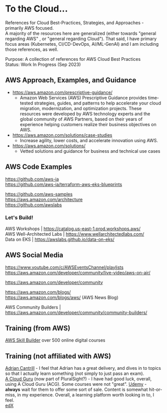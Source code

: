 # To the Cloud...

References for Cloud Best-Practices, Strategies, and Approaches - primarily AWS focused.  
A majority of the resources here are generalized (either towards "general regarding AWS" , or "general regarding Cloud").  That said, I have primary focus areas (Kubernetes, CI/CD-DevOps, AI/ML-GenAI) and I am including those references, as well.

Purpose:  A collection of references for AWS Cloud Best Practices  
Status:  Work In Progress (Sep 2023)

## AWS Approach, Examples, and Guidance

* https://aws.amazon.com/prescriptive-guidance/  
  * Amazon Web Services (AWS) Prescriptive Guidance provides time-tested strategies, guides, and patterns to help accelerate your cloud migration, modernization, and optimization projects. These resources were developed by AWS technology experts and the global community of AWS Partners, based on their years of experience helping customers realize their business objectives on AWS.
* https://aws.amazon.com/solutions/case-studies  
  * Increase agility, lower costs, and accelerate innovation using AWS.
* https://aws.amazon.com/solutions/  
  * Vetted solutions and guidance for business and technical use cases
  
## AWS Code Examples 
https://github.com/aws-ia  
https://github.com/aws-ia/terraform-aws-eks-blueprints  

https://github.com/aws-samples  
https://aws.amazon.com/architecture  
https://github.com/awslabs  

### Let's Build!
AWS Workshops | https://catalog.us-east-1.prod.workshops.aws/  
AWS Well-Architected Labs | https://www.wellarchitectedlabs.com/  
Data on EKS | https://awslabs.github.io/data-on-eks/    

## AWS Social Media
https://www.youtube.com/c/AWSEventsChannel/playlists  
https://aws.amazon.com/developer/community/live-video/aws-on-air/  

https://aws.amazon.com/developer/community  

https://aws.amazon.com/blogs/  
https://aws.amazon.com/blogs/aws/ (AWS News Blog)  

AWS Community Builders | https://aws.amazon.com/developer/community/community-builders/

## Training (from AWS)
[AWS Skill Builder](https://explore.skillbuilder.aws/learn) over 500 online digital courses 

## Training (not affiliated with AWS)
[Adrian Cantrill](https://learn.cantrill.io/) - I feel that Adrian has a great delivery, and dives in to topics so that I actually learn something (not simply to just pass an exam).  
[A Cloud Guru](https://learn.acloud.guru/home) (now part of PluralSight?) - I have had good luck, overall, using A Cloud Guru (ACG).  Some courses were not "great".
[Udemy](https://www.udemy.com/) - **always** wait for them to offer some sort of sale.  Content is somewhat hit-or-miss, in my experience.  Overall, a learning platform worth looking in to, I feel.  
[edX](https://home.edx.org/)

